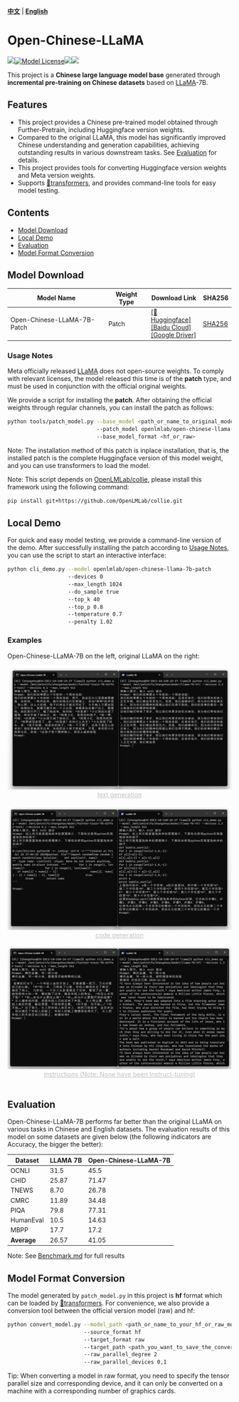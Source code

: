 [**中文**](./README.md) | [**English**](./README_EN.md)

# Open-Chinese-LLaMA

[![](https://img.shields.io/github/license/OpenLMLab/OpenChineseLLaMA?label=Code%20License)]()[![Model License](https://img.shields.io/badge/Model%20License-Apache_2.0-green.svg)]()[![](https://img.shields.io/github/last-commit/OpenLMLab/OpenChineseLLaMA)]()[![](https://img.shields.io/github/issues/OpenLMLab/OpenChineseLLaMA)]()

This project is a **Chinese large language model base** generated through **incremental pre-training on Chinese datasets** based on [LLaMA](https://github.com/facebookresearch/llama)-7B.

## Features

* This project provides a Chinese pre-trained model obtained through Further-Pretrain, including Huggingface version weights.
* Compared to the original LLaMA, this model has significantly improved Chinese understanding and generation capabilities, achieving outstanding results in various downstream tasks. See [Evaluation](##Evaluation) for details.
* This project provides tools for converting Huggingface version weights and Meta version weights.
* Supports [🤗transformers](https://github.com/huggingface/transformers), and provides command-line tools for easy model testing.

## Contents
* [Model Download](##Model%20Download)
* [Local Demo](##Local%20Demo)
* [Evaluation](##Evaluation)
* [Model Format Conversion](##Model%20Format%20Conversion)

## Model Download

| Model Name                    | Weight Type | Download Link                                                     | SHA256                 |
| --------------------------- | -------- | ------------------------------------------------------------ | ---------------------- |
| Open-Chinese-LLaMA-7B-Patch | Patch    | [[🤗Huggingface]](https://huggingface.co/openlmlab/open-chinese-llama-7b-patch) <br> [[Baidu Cloud]](https://pan.baidu.com/s/14E7iZKcH-5SHMDu97k70cg?pwd=gk34)<br>[[Google Driver]](https://drive.google.com/drive/folders/1THvuFzq_wojVfMLYV1qsSE_ddSjG0Ypv?usp=sharing) | [SHA256](./SHA256.txt) |

### Usage Notes

Meta officially released [LLaMA](https://github.com/facebookresearch/llama) does not open-source weights. To comply with relevant licenses, the model released this time is of the **patch** type, and must be used in conjunction with the official original weights.

We provide a script for installing the **patch**. After obtaining the official weights through regular channels, you can install the patch as follows:

```bash
python tools/patch_model.py --base_model <path_or_name_to_original_model>
                            --patch_model openlmlab/open-chinese-llama-7b-patch
                            --base_model_format <hf_or_raw>
```

Note: The installation method of this patch is inplace installation, that is, the installed patch is the complete Huggingface version of this model weight, and you can use transformers to load the model.

Note: This script depends on [OpenLMLab/collie](https://github.com/OpenLMLab/collie), please install this framework using the following command:

```bash
pip install git+https://github.com/OpenLMLab/collie.git
```

## Local Demo

For quick and easy model testing, we provide a command-line version of the demo. After successfully installing the patch according to [Usage Notes](###Usage%20Notes), you can use the script to start an interactive interface:

```bash
python cli_demo.py --model openlmlab/open-chinese-llama-7b-patch
                   --devices 0
                   --max_length 1024
                   --do_sample true
                   --top_k 40
                   --top_p 0.8
                   --temperature 0.7
                   --penalty 1.02
```

### Examples

Open-Chinese-LLaMA-7B on the left, original LLaMA on the right:

<div align=center><img src="./pics/cli_demo1.png"></div>
<center style="font-size:14px;color:#C0C0C0;text-decoration:underline">text generation</center>
<br>
<div align=center><img src="./pics/cli_demo2.png"></div>
<center style="font-size:14px;color:#C0C0C0;text-decoration:underline">code generation</center>
<br>
<div align=center><img src="./pics/cli_demo3.png"></div>
<center style="font-size:14px;color:#C0C0C0;text-decoration:underline">instructions (Note: None have been Instruct-tuning)</center>
<br>

## Evaluation

Open-Chinese-LLaMA-7B performs far better than the original LLaMA on various tasks in Chinese and English datasets. The evaluation results of this model on some datasets are given below (the following indicators are Accuracy, the bigger the better):

| Dataset   | LLAMA 7B | Open-Chinese-LLaMA-7B |
| -------- | -------- | ----------- |
| OCNLI    | 31.5     | 45.5        | 
| CHID     | 25.87    | 71.47       | 
| TNEWS    | 8.70     | 26.78       | 
| CMRC     | 11.89    | 34.48       | 
| PIQA     | 79.8     | 77.31       |
| HumanEval | 10.5    | 14.63       |
| MBPP      | 17.7    | 17.2        |
| **Average**    | 26.57    | 41.05 |


Note: See [Benchmark.md](./benchmark/Benchmark.md) for full results

## Model Format Conversion

The model generated by `patch_model.py` in this project is **hf** format which can be loaded by [🤗transformers](https://github.com/huggingface/transformers). For convenience, we also provide a conversion tool between the official version model (raw) and hf:

```bash
python convert_model.py --model_path <path_or_name_to_your_hf_or_raw_model>
                        --source_format hf
                        --target_format raw
                        --target_path <path_you_want_to_save_the_converted_model>
                        --raw_parallel_degree 2
                        --raw_parallel_devices 0,1
```

Tip: When converting a model in raw format, you need to specify the tensor parallel size and corresponding device, and it can only be converted on a machine with a corresponding number of graphics cards.
